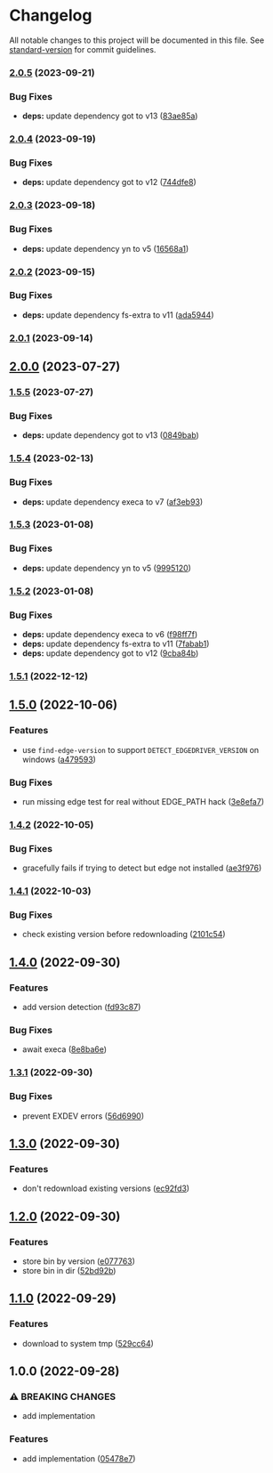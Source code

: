 # Changelog

All notable changes to this project will be documented in this file. See [standard-version](https://github.com/conventional-changelog/standard-version) for commit guidelines.

### [2.0.5](https://github.com/CrowdStrike/browser-webdriver-downloader/compare/v2.0.4...v2.0.5) (2023-09-21)


### Bug Fixes

* **deps:** update dependency got to v13 ([83ae85a](https://github.com/CrowdStrike/browser-webdriver-downloader/commit/83ae85a92befba1efff45f8a76b10b806d391c0a))

### [2.0.4](https://github.com/CrowdStrike/browser-webdriver-downloader/compare/v2.0.3...v2.0.4) (2023-09-19)


### Bug Fixes

* **deps:** update dependency got to v12 ([744dfe8](https://github.com/CrowdStrike/browser-webdriver-downloader/commit/744dfe8760fcef85a92bfe4679c6b60f13defdbf))

### [2.0.3](https://github.com/CrowdStrike/browser-webdriver-downloader/compare/v2.0.2...v2.0.3) (2023-09-18)


### Bug Fixes

* **deps:** update dependency yn to v5 ([16568a1](https://github.com/CrowdStrike/browser-webdriver-downloader/commit/16568a13698fb810df43c7730389e692e462ed26))

### [2.0.2](https://github.com/CrowdStrike/browser-webdriver-downloader/compare/v2.0.1...v2.0.2) (2023-09-15)


### Bug Fixes

* **deps:** update dependency fs-extra to v11 ([ada5944](https://github.com/CrowdStrike/browser-webdriver-downloader/commit/ada5944038a29479362a6329771bf33adc931b4b))

### [2.0.1](https://github.com/CrowdStrike/browser-webdriver-downloader/compare/v2.0.0...v2.0.1) (2023-09-14)

## [2.0.0](https://github.com/CrowdStrike/browser-webdriver-downloader/compare/v1.5.5...v2.0.0) (2023-07-27)

### [1.5.5](https://github.com/CrowdStrike/browser-webdriver-downloader/compare/v1.5.4...v1.5.5) (2023-07-27)


### Bug Fixes

* **deps:** update dependency got to v13 ([0849bab](https://github.com/CrowdStrike/browser-webdriver-downloader/commit/0849bab058582ef5bf2bcd9b1ce6066950c70eb1))

### [1.5.4](https://github.com/CrowdStrike/browser-webdriver-downloader/compare/v1.5.3...v1.5.4) (2023-02-13)


### Bug Fixes

* **deps:** update dependency execa to v7 ([af3eb93](https://github.com/CrowdStrike/browser-webdriver-downloader/commit/af3eb93ad716daaf3516fede0496700505ab6e4b))

### [1.5.3](https://github.com/CrowdStrike/browser-webdriver-downloader/compare/v1.5.2...v1.5.3) (2023-01-08)


### Bug Fixes

* **deps:** update dependency yn to v5 ([9995120](https://github.com/CrowdStrike/browser-webdriver-downloader/commit/99951201a2905e58ddf95d561132ebc2e3bc24d0))

### [1.5.2](https://github.com/CrowdStrike/browser-webdriver-downloader/compare/v1.5.1...v1.5.2) (2023-01-08)


### Bug Fixes

* **deps:** update dependency execa to v6 ([f98ff7f](https://github.com/CrowdStrike/browser-webdriver-downloader/commit/f98ff7f96de2f7e4cb330922a52bf02fdfbccd01))
* **deps:** update dependency fs-extra to v11 ([7fabab1](https://github.com/CrowdStrike/browser-webdriver-downloader/commit/7fabab1a503a0eb8d9de3d07a23728bfc0badd7a))
* **deps:** update dependency got to v12 ([9cba84b](https://github.com/CrowdStrike/browser-webdriver-downloader/commit/9cba84b67f5e45dc1683cbb2e82f051a837d00f7))

### [1.5.1](https://github.com/CrowdStrike/browser-webdriver-downloader/compare/v1.5.0...v1.5.1) (2022-12-12)

## [1.5.0](https://github.com/CrowdStrike/browser-webdriver-downloader/compare/v1.4.2...v1.5.0) (2022-10-06)


### Features

* use `find-edge-version` to support `DETECT_EDGEDRIVER_VERSION` on windows ([a479593](https://github.com/CrowdStrike/browser-webdriver-downloader/commit/a4795934ec239b29423c193b760789111f795121))


### Bug Fixes

* run missing edge test for real without EDGE_PATH hack ([3e8efa7](https://github.com/CrowdStrike/browser-webdriver-downloader/commit/3e8efa72d640ad4e27f529b0181d20abd0de3471))

### [1.4.2](https://github.com/CrowdStrike/browser-webdriver-downloader/compare/v1.4.1...v1.4.2) (2022-10-05)


### Bug Fixes

* gracefully fails if trying to detect but edge not installed ([ae3f976](https://github.com/CrowdStrike/browser-webdriver-downloader/commit/ae3f97642904162ceed614b35a3e553416bfdfcd))

### [1.4.1](https://github.com/CrowdStrike/browser-webdriver-downloader/compare/v1.4.0...v1.4.1) (2022-10-03)


### Bug Fixes

* check existing version before redownloading ([2101c54](https://github.com/CrowdStrike/browser-webdriver-downloader/commit/2101c54ffa73be6390d0e3be276126b5afb8efa9))

## [1.4.0](https://github.com/CrowdStrike/browser-webdriver-downloader/compare/v1.3.1...v1.4.0) (2022-09-30)


### Features

* add version detection ([fd93c87](https://github.com/CrowdStrike/browser-webdriver-downloader/commit/fd93c8708c9753d33400097f21e50a5338b45798))


### Bug Fixes

* await execa ([8e8ba6e](https://github.com/CrowdStrike/browser-webdriver-downloader/commit/8e8ba6e71205d1743f0b0847a447ef34ea090893))

### [1.3.1](https://github.com/CrowdStrike/browser-webdriver-downloader/compare/v1.3.0...v1.3.1) (2022-09-30)


### Bug Fixes

* prevent EXDEV errors ([56d6990](https://github.com/CrowdStrike/browser-webdriver-downloader/commit/56d69908c1cf07844fbf87332866df74f94f5c7d))

## [1.3.0](https://github.com/CrowdStrike/browser-webdriver-downloader/compare/v1.2.0...v1.3.0) (2022-09-30)


### Features

* don't redownload existing versions ([ec92fd3](https://github.com/CrowdStrike/browser-webdriver-downloader/commit/ec92fd3610b5065aa8ed6657334b5e975b7932da))

## [1.2.0](https://github.com/CrowdStrike/browser-webdriver-downloader/compare/v1.1.0...v1.2.0) (2022-09-30)


### Features

* store bin by version ([e077763](https://github.com/CrowdStrike/browser-webdriver-downloader/commit/e0777635bb6a20e9dc31535fc66a70852abbf116))
* store bin in dir ([52bd92b](https://github.com/CrowdStrike/browser-webdriver-downloader/commit/52bd92b82ff4f97aecdbe360921402a514129487))

## [1.1.0](https://github.com/CrowdStrike/browser-webdriver-downloader/compare/v1.0.0...v1.1.0) (2022-09-29)


### Features

* download to system tmp ([529cc64](https://github.com/CrowdStrike/browser-webdriver-downloader/commit/529cc64af5c1967f2e456ccf09c4132eca1fd555))

## 1.0.0 (2022-09-28)


### ⚠ BREAKING CHANGES

* add implementation

### Features

* add implementation ([05478e7](https://github.com/CrowdStrike/browser-webdriver-downloader/commit/05478e720b26a20bcc6e89a1f39cf2315cd0a287))
